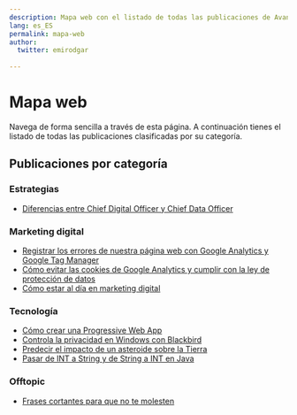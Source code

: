 ```yaml
---
description: Mapa web con el listado de todas las publicaciones de Avanzared.
lang: es_ES
permalink: mapa-web
author:
  twitter: emirodgar
  
---
```


# Mapa web 
Navega de forma sencilla a través de esta página. A continuación tienes el listado de todas las publicaciones clasificadas por su categoría.

<h2>Publicaciones por categoría</h2>

<h3>Estrategias</h3>

- [Diferencias entre Chief Digital Officer y Chief Data Officer](estrategia/diferencia-chief-data-officer-chief-digital-officer)

<h3>Marketing digital</h3>

- [Registrar los errores de nuestra página web con Google Analytics y Google Tag Manager](marketing-digital/registrar-errores-web-con-google-analytics-tag-manager)
- [Cómo evitar las cookies de Google Analytics y cumplir con la ley de protección de datos](marketing-digital/como-evitar-cookies-google-analytics-cumplir-ley-proteccion-datos)
- [Cómo estar al día en marketing digital](marketing-digital/como-estar-al-dia-en-marketing-digital)

<h3>Tecnología</h3>

- [Cómo crear una Progressive Web App](tecnologia/como-crear-una-progressive-web-app.md)
- [Controla la privacidad en Windows con Blackbird](tecnologia/controla-la-privacidad-en-windows-con-blackbird)
- [Predecir el impacto de un asteroide sobre la Tierra](tecnologia/predecir-impacto-de-asteroide-en-la-tierra)
- [Pasar de INT a String y de String a INT en Java](tecnologia/pasar-de-int-a-string-y-de-string-a-int-en-java)

<h3>Offtopic</h3>

- [Frases cortantes para que no te molesten](offtopic/frases-cortantes-para-que-no-te-molesten)
<!--stackedit_data:
eyJoaXN0b3J5IjpbMTA0MjY1MTcyM119
-->